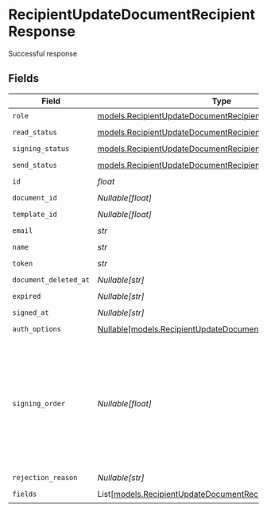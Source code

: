 # RecipientUpdateDocumentRecipientResponse

Successful response


## Fields

| Field                                                                                                                    | Type                                                                                                                     | Required                                                                                                                 | Description                                                                                                              |
| ------------------------------------------------------------------------------------------------------------------------ | ------------------------------------------------------------------------------------------------------------------------ | ------------------------------------------------------------------------------------------------------------------------ | ------------------------------------------------------------------------------------------------------------------------ |
| `role`                                                                                                                   | [models.RecipientUpdateDocumentRecipientRoleResponse](../models/recipientupdatedocumentrecipientroleresponse.md)         | :heavy_check_mark:                                                                                                       | N/A                                                                                                                      |
| `read_status`                                                                                                            | [models.RecipientUpdateDocumentRecipientReadStatus](../models/recipientupdatedocumentrecipientreadstatus.md)             | :heavy_check_mark:                                                                                                       | N/A                                                                                                                      |
| `signing_status`                                                                                                         | [models.RecipientUpdateDocumentRecipientSigningStatus](../models/recipientupdatedocumentrecipientsigningstatus.md)       | :heavy_check_mark:                                                                                                       | N/A                                                                                                                      |
| `send_status`                                                                                                            | [models.RecipientUpdateDocumentRecipientSendStatus](../models/recipientupdatedocumentrecipientsendstatus.md)             | :heavy_check_mark:                                                                                                       | N/A                                                                                                                      |
| `id`                                                                                                                     | *float*                                                                                                                  | :heavy_check_mark:                                                                                                       | N/A                                                                                                                      |
| `document_id`                                                                                                            | *Nullable[float]*                                                                                                        | :heavy_check_mark:                                                                                                       | N/A                                                                                                                      |
| `template_id`                                                                                                            | *Nullable[float]*                                                                                                        | :heavy_check_mark:                                                                                                       | N/A                                                                                                                      |
| `email`                                                                                                                  | *str*                                                                                                                    | :heavy_check_mark:                                                                                                       | N/A                                                                                                                      |
| `name`                                                                                                                   | *str*                                                                                                                    | :heavy_check_mark:                                                                                                       | N/A                                                                                                                      |
| `token`                                                                                                                  | *str*                                                                                                                    | :heavy_check_mark:                                                                                                       | N/A                                                                                                                      |
| `document_deleted_at`                                                                                                    | *Nullable[str]*                                                                                                          | :heavy_check_mark:                                                                                                       | N/A                                                                                                                      |
| `expired`                                                                                                                | *Nullable[str]*                                                                                                          | :heavy_check_mark:                                                                                                       | N/A                                                                                                                      |
| `signed_at`                                                                                                              | *Nullable[str]*                                                                                                          | :heavy_check_mark:                                                                                                       | N/A                                                                                                                      |
| `auth_options`                                                                                                           | [Nullable[models.RecipientUpdateDocumentRecipientAuthOptions]](../models/recipientupdatedocumentrecipientauthoptions.md) | :heavy_check_mark:                                                                                                       | N/A                                                                                                                      |
| `signing_order`                                                                                                          | *Nullable[float]*                                                                                                        | :heavy_check_mark:                                                                                                       | The order in which the recipient should sign the document. Only works if the document is set to sequential signing.      |
| `rejection_reason`                                                                                                       | *Nullable[str]*                                                                                                          | :heavy_check_mark:                                                                                                       | N/A                                                                                                                      |
| `fields`                                                                                                                 | List[[models.RecipientUpdateDocumentRecipientField](../models/recipientupdatedocumentrecipientfield.md)]                 | :heavy_check_mark:                                                                                                       | N/A                                                                                                                      |